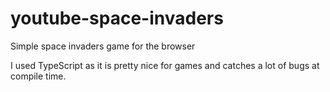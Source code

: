 # youtube-space-invaders
Simple space invaders game for the browser

I used TypeScript as it is pretty nice for games and catches a lot of bugs at compile time.
